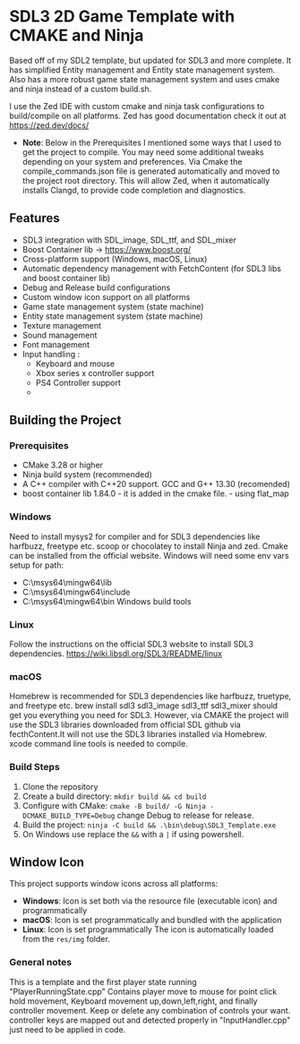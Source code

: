 # SDL3 2D Game Template with CMAKE and Ninja
Based off of my SDL2 template, but updated for SDL3 and more complete. It has simplified Entity management and Entity state management system. Also has a more robust game state management system and uses cmake and ninja instead of a custom build.sh.

I use the Zed IDE with custom cmake and ninja task configurations to build/compile on all platforms. Zed has good documentation check it out at https://zed.dev/docs/

  - **Note**: Below in the Prerequisites I mentioned some ways that I used to get the project to compile. You may need some additional tweaks depending on your system and preferences. Via Cmake the compile_commands.json file is generated automatically and moved to the project root directory. This will allow Zed, when it automatically installs Clangd, to provide code completion and diagnostics.

## Features

- SDL3 integration with SDL_image, SDL_ttf, and SDL_mixer
- Boost Container lib -> https://www.boost.org/
- Cross-platform support (Windows, macOS, Linux)
- Automatic dependency management with FetchContent (for SDL3 libs and boost container lib)
- Debug and Release build configurations
- Custom window icon support on all platforms
- Game state management system (state machine)
- Entity state management system (state machine)
- Texture management
- Sound management
- Font management
- Input handling :
  - Keyboard and mouse
  - Xbox series x controller support
  - PS4 Controller support
  - 
## Building the Project

### Prerequisites

- CMake 3.28 or higher
- Ninja build system (recommended)
- A C++ compiler with C++20 support. GCC and G++ 13.30 (recomended)
- boost container lib 1.84.0 - it is added in the cmake file. - using flat_map

### Windows
Need to install mysys2 for compiler and for SDL3 dependencies like harfbuzz, freetype etc.
scoop or chocolatey to install Ninja and zed.
Cmake can be installed from the official website.
Windows will need some env vars setup for path:
- C:\msys64\mingw64\lib
- C:\msys64\mingw64\include
- C:\msys64\mingw64\bin
Windows build tools

### Linux
Follow the instructions on the official SDL3 website to install SDL3 dependencies.
https://wiki.libsdl.org/SDL3/README/linux

### macOS
Homebrew is recommended for SDL3 dependencies like harfbuzz, truetype, and freetype etc.
brew install sdl3 sdl3_image sdl3_ttf sdl3_mixer should get you everything you need for SDL3. However, via CMAKE the project will use the SDL3 libraries downloaded from official SDL github via fecthContent.It will not use the SDL3 libraries installed via Homebrew.
xcode command line tools is needed to compile.

### Build Steps

1. Clone the repository
2. Create a build directory: `mkdir build && cd build`
3. Configure with CMake: `cmake -B build/ -G Ninja -DCMAKE_BUILD_TYPE=Debug` change Debug to release for release.
4. Build the project: `ninja -C build && .\bin\debug\SDL3_Template.exe`
5. On Windows use replace the `&&` with a `|` if using powershell.

## Window Icon
This project supports window icons across all platforms:

- **Windows**: Icon is set both via the resource file (executable icon) and programmatically
- **macOS**: Icon is set programmatically and bundled with the application
- **Linux**: Icon is set programmatically
The icon is automatically loaded from the `res/img` folder.

### General notes

This is a template and the first player state running "PlayerRunningState.cpp" Contains player move to mouse for point click hold movement, Keyboard movement up,down,left,right, and finally controller movement. Keep or delete any combination of controls your want.
controller keys are mapped out and detected properly in "InputHandler.cpp"  just need to be applied in code. 
